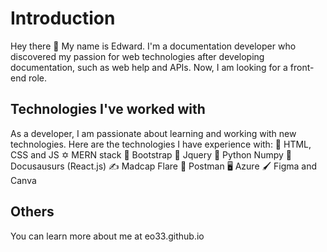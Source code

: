# Introduction

Hey there 👋 My name is Edward. I'm a documentation developer who discovered my passion for web technologies after developing documentation, such as web help and APIs. Now, I am looking for a front-end role.

## Technologies I've worked with

As a developer, I am passionate about learning and working with new technologies. Here are the technologies I have experience with:
📄 HTML, CSS and JS
✡️ MERN stack
🚀 Bootstrap
🔘 Jquery
🐍 Python Numpy
🐊 Docusausurs (React.js)
✍️ Madcap Flare
📩 Postman
🖥️ Azure
🖌️ Figma and Canva

## Others

You can learn more about me at eo33.github.io
